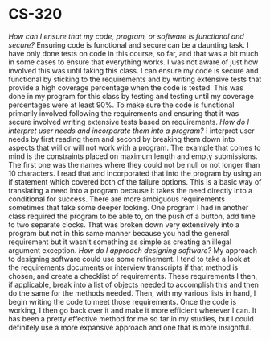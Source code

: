 # CS-320
*How can I ensure that my code, program, or software is functional and secure?*
Ensuring code is functional and secure can be a daunting task. I have only done tests on code in this course, so far, and that was a bit much in some cases to ensure that everything works. I was not aware of just how involved this was until taking this class. I can ensure my code is secure and functional by sticking to the requirements and by writing extensive tests that provide a high coverage percentage when the code is tested. This was done in my program for this class by testing and testing until my coverage percentages were at least 90%. To make sure the code is functional primarily involved following the requirements and ensuring that it was secure involved writing extensive tests based on requirements.
*How do I interpret user needs and incorporate them into a program?*
I interpret user needs by first reading them and second by breaking them down into aspects that will or will not work with a program. The example that comes to mind is the constraints placed on maximum length and empty submissions. The first one was the names where they could not be null or not longer than 10 characters. I read that and incorporated that into the program by using an if statement which covered both of the failure options. This is a basic way of translating a need into a program because it takes the need directly into a conditional for success. There are more ambiguous requirements sometimes that take some deeper looking. One program I had in another class required the program to be able to, on the push of a button, add time to two separate clocks. That was broken down very extensively into a program but not in this same manner because you had the general requirement but it wasn't something as simple as creating an illegal argument exception.
*How do I approach designing software?*
My approach to designing software could use some refinement. I tend to take a look at the requirements documents or interview transcripts if that method is chosen, and create a checklist of requirements. These requirements I then, if applicable, break into a list of objects needed to accomplish this and then do the same for the methods needed. Then, with my various lists in hand, I begin writing the code to meet those requirements. Once the code is working, I then go back over it and make it more efficient wherever I can. It has been a pretty effective method for me so far in my studies, but I could definitely use a more expansive approach and one that is more insightful.

